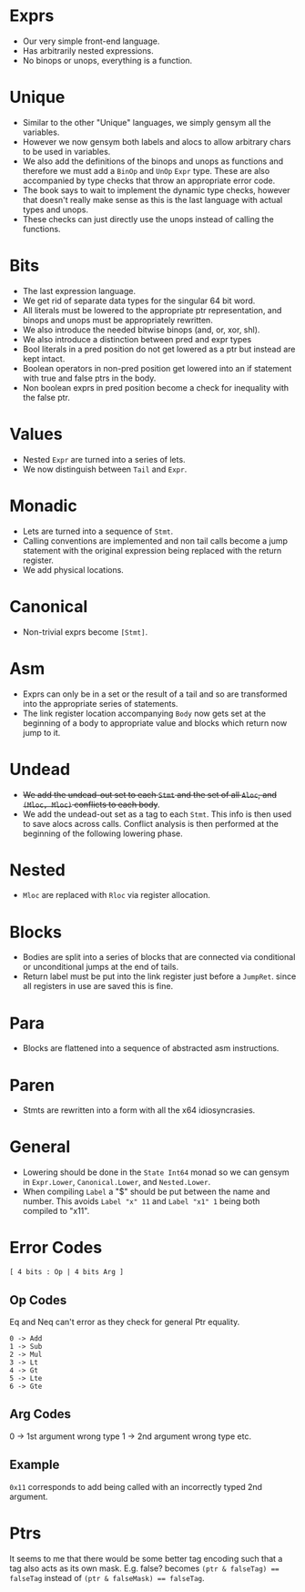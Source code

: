 # Exprs
+ Our very simple front-end language.
+ Has arbitrarily nested expressions.
+ No binops or unops, everything is a function.

# Unique
+ Similar to the other "Unique" languages, we simply gensym all the variables.
+ However we now gensym both labels and alocs to allow arbitrary chars to be
  used in variables.
+ We also add the definitions of the binops and unops as functions and
  therefore we must add a `BinOp` and `UnOp` `Expr` type. These are also
  accompanied by type checks that throw an appropriate error code.
+ The book says to wait to implement the dynamic type checks, however that
  doesn't really make sense as this is the last language with actual types
  and unops.
+ These checks can just directly use the unops instead of calling the functions.

# Bits
+ The last expression language.
+ We get rid of separate data types for the singular 64 bit word.
+ All literals must be lowered to the appropriate ptr representation, and binops
  and unops must be appropriately rewritten.
+ We also introduce the needed bitwise binops (and, or, xor, shl).
+ We also introduce a distinction between pred and expr types
+ Bool literals in a pred position do not get lowered as a ptr but instead are
  kept intact.
+ Boolean operators in non-pred position get lowered into an if statement with
  true and false ptrs in the body.
+ Non boolean exprs in pred position become a check for inequality with the
  false ptr.

# Values
+ Nested `Expr` are turned into a series of lets.
+ We now distinguish between `Tail` and `Expr`.

# Monadic
+ Lets are turned into a sequence of `Stmt`.
+ Calling conventions are implemented and non tail calls become a jump statement
  with the original expression being replaced with the return register.
+ We add physical locations.

# Canonical
+ Non-trivial exprs become `[Stmt]`.

# Asm
+ Exprs can only be in a set or the result of a tail and so are transformed into
  the appropriate series of statements.
+ The link register location accompanying `Body` now gets set at the beginning
  of a body to appropriate value and blocks which return now jump to it.

# Undead
+ ~~We add the undead-out set to each `Stmt` and the set of all `Aloc`, and
  `(Mloc, Mloc)` conflicts to each body~~.
+ We add the undead-out set as a tag to each `Stmt`. This info is then used to
  save alocs across calls. Conflict analysis is then performed at the beginning
  of the following lowering phase.

# Nested
+ `Mloc` are replaced with `Rloc` via register allocation.

# Blocks
+ Bodies are split into a series of blocks that are connected via
  conditional or unconditional jumps at the end of tails.
+ Return label must be put into the link register just before a `JumpRet`.
  since all registers in use are saved this is fine.

# Para
+ Blocks are flattened into a sequence of abstracted asm instructions.

# Paren
+ Stmts are rewritten into a form with all the x64 idiosyncrasies.

# General
+ Lowering should be done in the `State Int64` monad so we can gensym in
  `Expr.Lower`, `Canonical.Lower`, and `Nested.Lower`.
+ When compiling `Label` a "$" should be put between the name and number. This
  avoids `Label "x" 11` and `Label "x1" 1` being both compiled to "x11".

# Error Codes
`[ 4 bits : Op | 4 bits Arg ]`

## Op Codes
Eq and Neq can't error as they check for general Ptr equality.
```
0 -> Add
1 -> Sub
2 -> Mul
3 -> Lt
4 -> Gt
5 -> Lte
6 -> Gte
```

## Arg Codes
0 -> 1st argument wrong type
1 -> 2nd argument wrong type
etc.

## Example
`0x11` corresponds to add being called with an incorrectly typed 2nd argument.

# Ptrs
It seems to me that there would be some better tag encoding such that a tag also
acts as its own mask. E.g. false? becomes `(ptr & falseTag) == falseTag`
instead of `(ptr & falseMask) == falseTag`.
